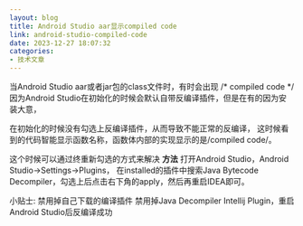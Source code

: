 ```yaml
---
layout: blog
title: Android Studio aar显示compiled code
link: android-studio-compiled-code 
date: 2023-12-27 18:07:32
categories:
- 技术文章
---
```

当Android Studio aar或者jar包的class文件时，有时会出现 /* compiled code */
因为Android Studio在初始化的时候会默认自带反编译插件，但是在有的因为安装大意，
<!--more-->
在初始化的时候没有勾选上反编译插件，从而导致不能正常的反编译，
这时候看到的代码智能显示函数名称，函数体内部的实现显示的是/compiled code/。

这个时候可以通过终重新勾选的方式来解决
**方法**
打开Android Studio，Android Studio->Settings->Plugins，
在installed的插件中搜索Java Bytecode Decompiler，勾选上后点击右下角的apply，然后再重启IDEA即可。

小贴士:
禁用掉自己下载的编译插件
禁用掉Java Decompiler Intellij Plugin，重启Android Studio后反编译成功